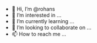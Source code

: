 - 👋 Hi, I’m @rohans
- 👀 I’m interested in ...
- 🌱 I’m currently learning ...
- 💞️ I’m looking to collaborate on ...
- 📫 How to reach me ...

<!---
rohans/rohans is a ✨ special ✨ repository because its `README.md` (this file) appears on your GitHub profile.
You can click the Preview link to take a look at your changes.
--->
